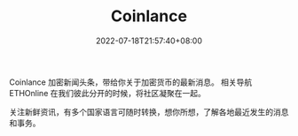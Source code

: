 ﻿---
weight: 
title: "Coinlance"
description: "Coinlance 加密新闻头条，带给你关于加密货币的最新消息"
date: 2022-07-18T21:57:40+08:00
lastmod: 2022-07-18T16:45:40+08:00
draft: false
authors: ["june"]
featuredImage: "coinlance.jpg"
link: "https://coinlance.com/"
tags: ["元宇宙资讯","Coinlance"]
categories: ["navigation"]
navigation: ["元宇宙资讯"]
lightgallery: true
toc: true
pinned: false
recommend: false
recommend1: false
---
Coinlance 加密新闻头条，带给你关于加密货币的最新消息。 相关导航 ETHOnline 在我们彼此分开的时候，将社区凝聚在一起。

关注新鲜资讯，有多个国家语言可随时转换，想你所想，了解各地最近发生的消息和事务。